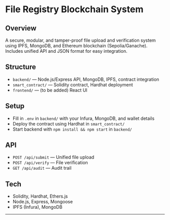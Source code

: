 # File Registry Blockchain System

## Overview
A secure, modular, and tamper-proof file upload and verification system using IPFS, MongoDB, and Ethereum blockchain (Sepolia/Ganache). Includes unified API and JSON format for easy integration.

## Structure
- `backend/` — Node.js/Express API, MongoDB, IPFS, contract integration
- `smart_contract/` — Solidity contract, Hardhat deployment
- `frontend/` — (to be added) React UI

## Setup
- Fill in `.env` in `backend/` with your Infura, MongoDB, and wallet details
- Deploy the contract using Hardhat in `smart_contract/`
- Start backend with `npm install && npm start` in `backend/`

## API
- `POST /api/submit` — Unified file upload
- `POST /api/verify` — File verification
- `GET /api/audit` — Audit trail

## Tech
- Solidity, Hardhat, Ethers.js
- Node.js, Express, Mongoose
- IPFS (Infura), MongoDB

--- 